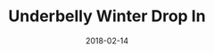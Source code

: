 ---
title: Underbelly Winter Drop In
date: 2018-02-14
meta: Salt Lake City, 2018
link: https://www.underbellyworkspace.com/
---